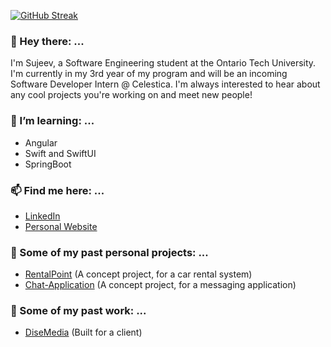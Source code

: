 [![GitHub Streak](https://github-readme-streak-stats.herokuapp.com/?user=Sujeev-Uthayakumar)](https://git.io/streak-stats)

### 👋 Hey there: ... 
I'm Sujeev, a Software Engineering student at the Ontario Tech University. I'm currently in my 3rd year of my program and will be an incoming Software Developer Intern @ Celestica. I'm always interested to hear about any cool projects you're working on and meet new people!

### 🌱 I’m learning: ...
- Angular
- Swift and SwiftUI
- SpringBoot

### 📫 Find me here: ...
- [LinkedIn](https://www.linkedin.com/in/sujeev-uthayakumar-83497b149/)
- [Personal Website](https://www.sujeevuthayakumar.com/)

### 🚧 Some of my past personal projects: ...
- [RentalPoint](https://rental-point.herokuapp.com/) (A concept project, for a car rental system)
- [Chat-Application](https://socket-io-prod-chat-app.herokuapp.com/) (A concept project, for a messaging application)

### 💼 Some of my past work: ...
- [DiseMedia](https://disemedia.com/) (Built for a client)

